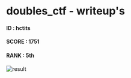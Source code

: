 # doubles_ctf - writeup's

#### ID : hctits
#### SCORE : 1751
#### RANK : 5th


![result](https://github.com/st1tch/doubles_ctf/edit/master/result.png)
